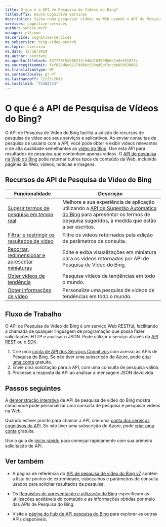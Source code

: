 ```yaml
---
title: O que é a API de Pesquisa de Vídeos do Bing?
titleSuffix: Azure Cognitive Services
description: Saiba como pesquisar vídeos na Web usando o API de Pesquisa de Vídeo do Bing.
services: cognitive-services
author: swhite-msft
manager: nitinme
ms.service: cognitive-services
ms.subservice: bing-video-search
ms.topic: overview
ms.date: 12/18/2019
ms.author: scottwhi
ms.openlocfilehash: 8377f0f5d586212c94bb763598b6e7a9e391073c
ms.sourcegitcommit: f4f626d6e92174086c530ed9bf3ccbe058639081
ms.translationtype: MT
ms.contentlocale: pt-PT
ms.lasthandoff: 12/25/2019
ms.locfileid: "75382723"
---
```

# <a name="what-is-the-bing-video-search-api"></a>O que é a API de Pesquisa de Vídeos do Bing?

O API de Pesquisa de Vídeo do Bing facilita a adição de recursos de pesquisa de vídeo aos seus serviços e aplicativos. Ao enviar consultas de pesquisa de usuário com a API, você pode obter e exibir vídeos relevantes e de alta qualidade semelhantes ao [vídeo do Bing](https://www.bing.com/video). Use esta API para resultados de pesquisa que contenham apenas vídeos. O [API de pesquisa na Web do Bing](../bing-web-search/search-the-web.md) pode retornar outros tipos de conteúdo da Web, incluindo páginas da Web, vídeos, notícias e imagens.

## <a name="bing-video-search-api-features"></a>Recursos de API de Pesquisa de Vídeo do Bing

| Funcionalidade                                                                                                                                                                                 | Descrição                                                                                                                                                            |
|-----------------------------------------------------------------------------------------------------------------------------------------------------------------------------------------|------------------------------------------------------------------------------------------------------------------------------------------------------------------------|
| [Sugerir termos de pesquisa em tempo real](concepts/sending-requests.md#suggest-search-terms-with-the-bing-autosuggest-api) | Melhore a sua experiência de aplicação utilizando a [API de Sugestão Automática do Bing](../bing-autosuggest/get-suggested-search-terms.md) para apresentar os termos de pesquisa sugeridos, à medida que estão a ser escritos. |
| [Filtrar e restringir os resultados de vídeo](concepts/get-videos.md#filtering-videos)                      | Filtre os vídeos retornados pela edição de parâmetros de consulta.                                                                                                       |
| [Recortar, redimensionar e apresentar miniaturas](../bing-web-search/resize-and-crop-thumbnails.md)                                                | Edite e exiba visualizações em miniatura para os vídeos retornados por API de Pesquisa de Vídeo do Bing.                                                                                      |
| [Obter vídeos de tendência](trending-videos.md) | Pesquise vídeos de tendências em todo o mundo.                                                                                                          |
| [Obter informações de vídeo](video-insights.md) | Personalize uma pesquisa de vídeos de tendências em todo o mundo.                                                                                                          |

## <a name="workflow"></a>Fluxo de Trabalho

O API de Pesquisa de Vídeo do Bing é um serviço Web RESTful, facilitando a chamada de qualquer linguagem de programação que possa fazer solicitações HTTP e analisar o JSON. Pode utilizar o serviço através da [API REST](csharp.md) ou o [SDK](video-search-sdk-quickstart.md).

1. Crie uma [conta de API dos Serviços Cognitivos](https://docs.microsoft.com/azure/cognitive-services/cognitive-services-apis-create-account) com acesso às APIs de Pesquisa do Bing. Se não tiver uma subscrição do Azure, pode [criar uma conta](https://azure.microsoft.com/try/cognitive-services/?api=bing-web-search-api) gratuita.
2. Envie uma solicitação para a API, com uma consulta de pesquisa válida.
3. Processe a resposta da API ao analisar a mensagem JSON devolvida.


## <a name="next-steps"></a>Passos seguintes

A [demonstração interativa](https://azure.microsoft.com/services/cognitive-services/bing-video-search-api/) de API de pesquisa de vídeo do Bing mostra como você pode personalizar uma consulta de pesquisa e pesquisar vídeos na Web.

Quando estiver pronto para chamar a API, crie uma [conta dos serviços cognitivos da API](https://docs.microsoft.com/azure/cognitive-services/cognitive-services-apis-create-account). Se não tiver uma subscrição do Azure, pode [criar uma conta](https://azure.microsoft.com/try/cognitive-services/?api=bing-web-search-api) gratuita.

Use o guia de [início rápido](csharp.md) para começar rapidamente com sua primeira solicitação de API.

## <a name="see-also"></a>Ver também

* A página de referência do [API de pesquisa de vídeo do Bing v7](https://docs.microsoft.com/rest/api/cognitiveservices-bingsearch/bing-video-api-v7-reference) contém a lista de pontos de extremidade, cabeçalhos e parâmetros de consulta usados para solicitar resultados da pesquisa.

* Os [Requisitos de apresentação e utilização do Bing](./useanddisplayrequirements.md) especificam as utilizações aceitáveis do conteúdo e as informações obtidas por meio das APIs de Pesquisa do Bing.

* Visite a [página do hub de API pesquisa do Bing](../bing-web-search/search-the-web.md) para explorar as outras APIs disponíveis.
